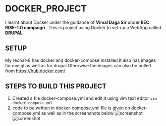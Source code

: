 # DOCKER_PROJECT
I learnt about Docker under the guidance of **Vimal Daga Sir** under **IIEC RISE-1.0 campaign** . This is project using Docker to set-up a WebApp called **DRUPAL**

## SETUP 
My redhat-8 has docker and docker-compose installed.It also has images for mysql as well as for drupal
Otherwise the images can also be pulled from https://hub.docker.com/

## STEPS TO BUILD THIS PROJECT
1. Created a file docker-compose.yml and edit it using vim text editor `vim docker-compose.yml`
2. code to be written in docker-compose.yml file is given on docker-compose.yml as well as in the screenshots below
![screenshot](https://https://github.com/ManaliA23/docker_project/blob/master/1.jpg?raw=true)
![screenshot](https://https://github.com/ManaliA23/docker_project/blob/master/2.jpg?raw=true)






